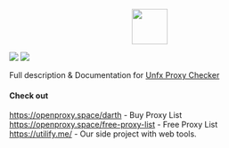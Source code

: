 <p align="center">
    <img width="64px" src="https://i.ibb.co/pyQn5sJ/rocket-ship.png">
</p>

![](https://i.ibb.co/q00GgM3/unfx-main.png)
![](https://i.ibb.co/f02WP2H/3.png)

Full description & Documentation for [Unfx Proxy Checker](https://openproxy.space/software/proxy-checker)

#### Check out
https://openproxy.space/darth - Buy Proxy List  
https://openproxy.space/free-proxy-list - Free Proxy List  
https://utilify.me/ - Our side project with web tools.
